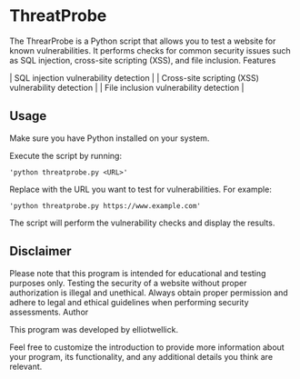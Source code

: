 # ThreatProbe

The ThrearProbe is a Python script that allows you to test a website for known vulnerabilities. It performs checks for common security issues such as SQL injection, cross-site scripting (XSS), and file inclusion.
Features

   | SQL injection vulnerability detection |
   | Cross-site scripting (XSS) vulnerability detection |
   | File inclusion vulnerability detection |

## Usage

Make sure you have Python installed on your system.

Execute the script by running:


    'python threatprobe.py <URL>'

Replace <URL> with the URL you want to test for vulnerabilities. For example:


    'python threatprobe.py https://www.example.com'

The script will perform the vulnerability checks and display the results.

## Disclaimer

Please note that this program is intended for educational and testing purposes only. Testing the security of a website without proper authorization is illegal and unethical. Always obtain proper permission and adhere to legal and ethical guidelines when performing security assessments.
Author

This program was developed by elliotwellick.

Feel free to customize the introduction to provide more information about your program, its functionality, and any additional details you think are relevant.
